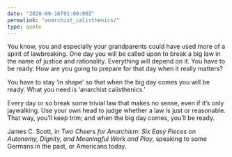 ```yaml
---
date: "2020-09-16T01:00:00Z"
permalink: "anarchist_calisthenics/"
type: quote
---
```


You know, you and especially your grandparents could have used more of a spirit of lawbreaking. One day you will be called upon to break a big law in the name of justice and rationality. Everything will depend on it. You have to be ready. How are you going to prepare for that day when it really matters?

You have to stay ‘in shape’ so that when the big day comes you will be ready. What you need is ‘anarchist calisthenics.’

Every day or so break some trivial law that makes no sense, even if it’s only jaywalking. Use your own head to judge whether a law is just or reasonable. That way, you’ll keep trim; and when the big day comes, you’ll be ready.

James C. Scott, in *Two Cheers for Anarchism: Six Easy Pieces on Autonomy, Dignity, and Meaningful Work and Play*, speaking to some Germans in the past, or Americans today.
